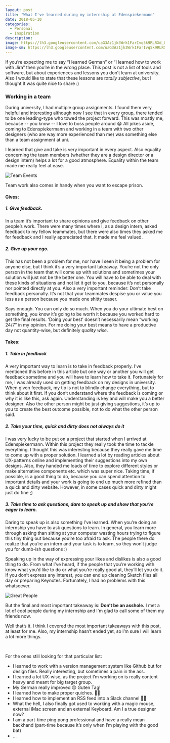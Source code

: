 ```yaml
---
layout: post
title: "What I've learned during my internship at Edenspiekermann"
date: 2018-05-10
categories:
  - Personal
  - Inspiration
description:
image: https://lh3.googleusercontent.com/uaG3Az1jk3Wrk1FarIvq5k9RLRXd_OhXmTVWcNXFpkpuOeK2duOTbAVaAmnIp1bgX0r6a1plUP3eClAOhdHUYulAGeahhLqJ0nWEPG_UcY7yWtxaD8h8J6zXavIpNohc6X9F0aeGS02GZKXVnb9hIEF68o2g-W8HuBnIGGT1AZUOVuOYChFe6SxGmJl7vi1fpbuKNxcZkXajE4Ir0hkTWGP07OJdP9DO8JoP9DpEjMOxyHzHz_4pDpAjblMflnDOSVTc0NtSdwxvgaRfCGf6_bJghLGCoOeaR3JoiGcQQdmO66jQ3Bsn5fBuC59d1dcjhCcEPz1-gyF-z-QWRXL40-pakHdwTinulT5DDBj68N7NpKZ0lr0i1Qb172yxXtUZswgkwruEv3STVCKU7a5jE4NFLfSh6EZaft1PJWaLg0aDjnZJs82wUKw0jfVQpaVNuw1yOlAih7vHxADoPvvqsULZBGej5WK6vR8kDq50miPxvv0q4w03TgeL0JqNbo2O6G10gijVPXXqeWa-hLOJ4JM3LPM4b_TTLuHvkHlDy_iZpQS1_pWVQvc56peWJvgmLFpp7cD1ONwYkzthtRdFyRVZp4X1BNETYEgbl7XzbCTaP7Q0AeimZJ9Eu3nSN2KG1u3fgUAjUzY9PBOS1e-QKwUH_k4b=w1206-h1606-no
image-sm: https://lh3.googleusercontent.com/uaG3Az1jk3Wrk1FarIvq5k9RLRXd_OhXmTVWcNXFpkpuOeK2duOTbAVaAmnIp1bgX0r6a1plUP3eClAOhdHUYulAGeahhLqJ0nWEPG_UcY7yWtxaD8h8J6zXavIpNohc6X9F0aeGS02GZKXVnb9hIEF68o2g-W8HuBnIGGT1AZUOVuOYChFe6SxGmJl7vi1fpbuKNxcZkXajE4Ir0hkTWGP07OJdP9DO8JoP9DpEjMOxyHzHz_4pDpAjblMflnDOSVTc0NtSdwxvgaRfCGf6_bJghLGCoOeaR3JoiGcQQdmO66jQ3Bsn5fBuC59d1dcjhCcEPz1-gyF-z-QWRXL40-pakHdwTinulT5DDBj68N7NpKZ0lr0i1Qb172yxXtUZswgkwruEv3STVCKU7a5jE4NFLfSh6EZaft1PJWaLg0aDjnZJs82wUKw0jfVQpaVNuw1yOlAih7vHxADoPvvqsULZBGej5WK6vR8kDq50miPxvv0q4w03TgeL0JqNbo2O6G10gijVPXXqeWa-hLOJ4JM3LPM4b_TTLuHvkHlDy_iZpQS1_pWVQvc56peWJvgmLFpp7cD1ONwYkzthtRdFyRVZp4X1BNETYEgbl7XzbCTaP7Q0AeimZJ9Eu3nSN2KG1u3fgUAjUzY9PBOS1e-QKwUH_k4b=w1206-h1606-no
---
```


If you’re expecting me to say “I learned German” or “I learned how to work with Jira” then you’re in the wrong place. This post is not a list of tools and software, but about experiences and lessons you don’t learn at university. Also I would like to state that these lessons are *totally subjective*, but I thought It was quite nice to share :)

### Working in a team

During university, I had multiple group assignments. I found them very helpful and interesting although now I see that in every group, there tended to be one leading-type who towed the project forward. This was mostly me, because -- you know -- I love to boss people around 😂 All jokes aside, coming to Edenspiekermann and working in a team with two other designers (who are way more experienced than me) was something else than a team assignment at uni.

I learned that give and take is very important in every aspect. Also equality concerning the team members (whether they are a design director or a design intern) helps a lot for a good atmosphere. Equality within the team made me really feel at ease.

![Team Events](https://res.cloudinary.com/lottebijlsma/image/upload/c_scale,q_100,w_800/v1525943091/Blog/What%20I%20learned%20at%20Espi/team.jpg)
<figcaption>Team work also comes in handy when you want to escape prison.</figcaption>

#### Gives:

##### 1. Give feedback.
 In a team it’s important to share opinions and give feedback on other people’s work. There were many times where I, as a design intern, asked feedback to my fellow teammates, but there were also times they asked me for feedback and I really appreciated that. It made me feel valued.

##### 2. Give up your ego.

This has not been a problem for me, nor have I seen it being a problem for anyone else, but I think it’s a very important takeaway. You’re not the only person in the team that will come up with solutions and sometimes your solution will just not be the better one. You will have to be able to deal with these kinds of situations and not let it get to you, because it’s not personally nor pointed directly at you. Also a very important reminder: Don’t take feedback personally. It’s not that your teammates despise you or value you less as a person because you made one shitty teaser.

Says enough. You can only do so much. When you do your ultimate best on something, you know it’s going to be worth it because you worked hard to get the final results. ‘Doing your best’ doesn’t necessarily mean “working 24/7” in my opinion. For me doing your best means to have a productive day not quantity-wise, but definitely *quality wise*.

#### Takes:

##### 1. Take in feedback
A very important way to learn is to take in feedback properly. I’ve mentioned this before in this article but one way or another you will get feedback sometime and you will have to learn how to take it. Fortunately for me, I was already used on getting feedback on my designs in university. When given feedback, my tip is not to blindly change everything, but to think about it first. If you don’t understand where the feedback is coming or why it is like this, ask again. Understanding is key and will make you a better designer. Also the other person might be just giving suggestions, it’s up to you to create the best outcome possible, not to do what the other person said.

##### 2. Take your time, quick and dirty does not always do it
I was very lucky to be put on a project that started when I arrived at Edenspiekermann. Within this project they really took the time to tackle everything. I thought this was interesting because they really gave me time to come up with a proper solution. I learned a lot by reading articles about UX-patterns online and implementing their suggestions into my own designs. Also, they handed me loads of time to explore different styles or make alternative components etc. which was super nice. Taking time, if possible, is a good thing to do, because you can spend attention to important details and your work is going to end up much more refined than a quick and dirty website. However, in some cases quick and dirty might just do fine ;)

##### 3. Take time to ask questions, dare to speak up and show that you’re eager to learn.
Daring to speak up is also something I’ve learned. When you’re doing an internship you have to ask questions to learn. In general, you learn more through asking than sitting at your computer wasting hours trying to figure this tiny thing out because you’re too afraid to ask. The people there do realize that you’re an intern and your task is to learn, so they won’t judge you for dumb-ish questions :)

Speaking up in the way of expressing your likes and dislikes is also a good thing to do. From what I’ve heard, if the people that you’re working with know what you’d like to do or what you’re really good at, they’ll let you do it. If you don’t express any interest, you can end up cleaning Sketch files all day or preparing Keynotes. Fortunately, I had no problems with this whatsoever.


![Great People](https://res.cloudinary.com/lottebijlsma/image/upload/c_scale,q_100,w_800/v1525943710/Blog/What%20I%20learned%20at%20Espi/greatppl.jpg)

But the final and most important takeaway is: **Don’t be an asshole.** I met a lot of cool people during my internship and I'm glad to call some of them my friends now.


Well that’s it. I think I covered the most important takeaways with this post, at least for me. Also, my internship hasn’t ended yet, so I’m sure I will learn a lot more things.

<br/>


For the ones still looking for that particular list:

- I learned to work with a version management system like Github but for design files. Really interesting, but sometimes a pain in the ass.
- I learned a lot UX-wise, as the project I’m working on is really content heavy and meant for big target group.
- My German really improved 😝 Guten Tag!
- I learned how to make proper quiches. 👌🏻
- I learned how to implement an RSS feed into a Slack channel 👍🏻
- What the hell, I also finally got used to working with a magic mouse, external iMac screen and an external Keyboard. Am I a true designer now?
- I am a part-time ping pong professional and have a really mean backhand (part-time because it’s only when I’m playing with the good bat)
- ...

